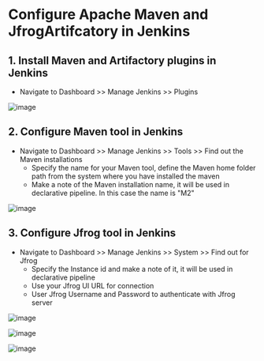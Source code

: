 # Configure Apache Maven and JfrogArtifcatory in Jenkins

## 1. Install Maven and Artifactory plugins in Jenkins

 - Navigate to Dashboard >> Manage Jenkins >> Plugins

![image](https://github.com/anand40090/Jfrog-Jenkins-Intigration/assets/32446706/4d6f7aa7-28e6-446e-a906-e4c5b0f83e7f)


## 2. Configure Maven tool in Jenkins 

- Navigate to Dashboard >> Manage Jenkins >> Tools >> Find out the Maven installations
   - Specify the name for your Maven tool, define the Maven home folder path from the system where you have installed the maven
   - Make a note of the Maven installation name, it will be used in declarative pipeline. In this case the name is "M2"

![image](https://github.com/anand40090/Jfrog-Jenkins-Intigration/assets/32446706/dac9b049-fa98-4324-898c-9066617d46b4)

## 3. Configure Jfrog tool in Jenkins 

- Navigate to Dashboard >> Manage Jenkins >> System >> Find out for Jfrog
  - Specify the Instance id and make a note of it, it will be used in declarative pipeline
  - Use your Jfrog UI URL for connection
  - User Jfrog Username and Password to authenticate with Jfrog server

![image](https://github.com/anand40090/Jfrog-Jenkins-Intigration/assets/32446706/9661d6a5-28b8-487f-befc-338452b06d16)

![image](https://github.com/anand40090/Jfrog-Jenkins-Intigration/assets/32446706/2790e961-30af-47b5-9bba-d6edc033fe55)

![image](https://github.com/anand40090/Jfrog-Jenkins-Intigration/assets/32446706/7ead7944-787f-434d-a415-89fc137a255e)





